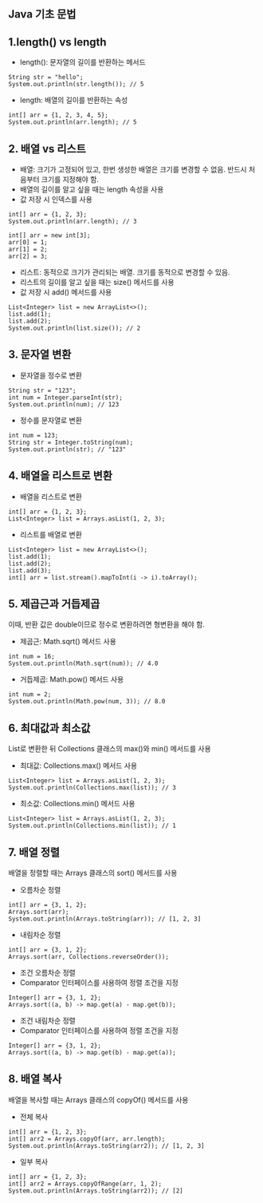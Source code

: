 Java 기초 문법
---
## 1.length() vs length
- length(): 문자열의 길이를 반환하는 메서드
```
String str = "hello";
System.out.println(str.length()); // 5
```
- length: 배열의 길이를 반환하는 속성
```
int[] arr = {1, 2, 3, 4, 5};
System.out.println(arr.length); // 5
```

## 2. 배열 vs 리스트
- 배열: 크기가 고정되어 있고, 한번 생성한 배열은 크기를 변경할 수 없음. 반드시 처음부터 크기를 지정해야 함.
- 배열의 길이를 알고 싶을 때는 length 속성을 사용
- 값 저장 시 인덱스를 사용
```
int[] arr = {1, 2, 3};
System.out.println(arr.length); // 3

int[] arr = new int[3];
arr[0] = 1;
arr[1] = 2;
arr[2] = 3;
```

- 리스트: 동적으로 크기가 관리되는 배열. 크기를 동적으로 변경할 수 있음.
- 리스트의 길이를 알고 싶을 때는 size() 메서드를 사용
- 값 저장 시 add() 메서드를 사용
```
List<Integer> list = new ArrayList<>();
list.add(1);
list.add(2);
System.out.println(list.size()); // 2
```

## 3. 문자열 변환
- 문자열을 정수로 변환
```
String str = "123";
int num = Integer.parseInt(str);
System.out.println(num); // 123
```

- 정수를 문자열로 변환
```
int num = 123;
String str = Integer.toString(num);
System.out.println(str); // "123"
```

## 4. 배열을 리스트로 변환
- 배열을 리스트로 변환
```
int[] arr = {1, 2, 3};
List<Integer> list = Arrays.asList(1, 2, 3);
```
- 리스트를 배열로 변환
```
List<Integer> list = new ArrayList<>();
list.add(1);
list.add(2);
list.add(3);
int[] arr = list.stream().mapToInt(i -> i).toArray();
```

## 5. 제곱근과 거듭제곱
이때, 반환 값은 double이므로 정수로 변환하려면 형변환을 해야 함.
- 제곱근: Math.sqrt() 메서드 사용
```
int num = 16;
System.out.println(Math.sqrt(num)); // 4.0
```
- 거듭제곱: Math.pow() 메서드 사용
```
int num = 2;
System.out.println(Math.pow(num, 3)); // 8.0
```

## 6. 최대값과 최소값
List로 변환한 뒤 Collections 클래스의 max()와 min() 메서드를 사용
- 최대값: Collections.max() 메서드 사용
```
List<Integer> list = Arrays.asList(1, 2, 3);
System.out.println(Collections.max(list)); // 3
```
- 최소값: Collections.min() 메서드 사용
```
List<Integer> list = Arrays.asList(1, 2, 3);
System.out.println(Collections.min(list)); // 1
```

## 7. 배열 정렬
배열을 정렬할 때는 Arrays 클래스의 sort() 메서드를 사용
- 오름차순 정렬
```
int[] arr = {3, 1, 2};
Arrays.sort(arr);
System.out.println(Arrays.toString(arr)); // [1, 2, 3]
```
- 내림차순 정렬
```
int[] arr = {3, 1, 2};
Arrays.sort(arr, Collections.reverseOrder());
```
- 조건 오름차순 정렬
- Comparator 인터페이스를 사용하여 정렬 조건을 지정
```
Integer[] arr = {3, 1, 2};
Arrays.sort((a, b) -> map.get(a) - map.get(b));
```
- 조건 내림차순 정렬
- Comparator 인터페이스를 사용하여 정렬 조건을 지정
```
Integer[] arr = {3, 1, 2};
Arrays.sort((a, b) -> map.get(b) - map.get(a));
```

## 8. 배열 복사
배열을 복사할 때는 Arrays 클래스의 copyOf() 메서드를 사용
- 전체 복사
```
int[] arr = {1, 2, 3};
int[] arr2 = Arrays.copyOf(arr, arr.length);
System.out.println(Arrays.toString(arr2)); // [1, 2, 3]
```
- 일부 복사
```
int[] arr = {1, 2, 3};
int[] arr2 = Arrays.copyOfRange(arr, 1, 2);
System.out.println(Arrays.toString(arr2)); // [2]
```
